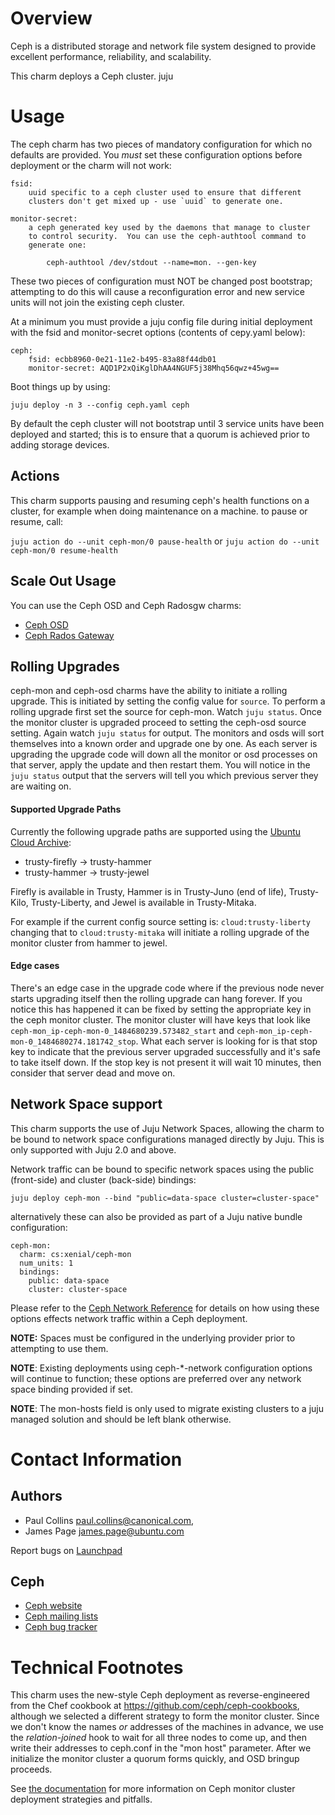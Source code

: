 # Overview

Ceph is a distributed storage and network file system designed to provide
excellent performance, reliability, and scalability.

This charm deploys a Ceph cluster.
juju

# Usage

The ceph charm has two pieces of mandatory configuration for which no defaults
are provided. You _must_ set these configuration options before deployment or the charm will not work:

    fsid:
        uuid specific to a ceph cluster used to ensure that different
        clusters don't get mixed up - use `uuid` to generate one.

    monitor-secret:
        a ceph generated key used by the daemons that manage to cluster
        to control security.  You can use the ceph-authtool command to
        generate one:

            ceph-authtool /dev/stdout --name=mon. --gen-key

These two pieces of configuration must NOT be changed post bootstrap; attempting
to do this will cause a reconfiguration error and new service units will not join
the existing ceph cluster.

At a minimum you must provide a juju config file during initial deployment
with the fsid and monitor-secret options (contents of cepy.yaml below):

    ceph:
        fsid: ecbb8960-0e21-11e2-b495-83a88f44db01
        monitor-secret: AQD1P2xQiKglDhAA4NGUF5j38Mhq56qwz+45wg==

Boot things up by using:

    juju deploy -n 3 --config ceph.yaml ceph

By default the ceph cluster will not bootstrap until 3 service units have been
deployed and started; this is to ensure that a quorum is achieved prior to adding
storage devices.

## Actions

This charm supports pausing and resuming ceph's health functions on a cluster, for example when doing maintenance on a machine. to pause or resume, call:

`juju action do --unit ceph-mon/0 pause-health` or `juju action do --unit ceph-mon/0 resume-health`

## Scale Out Usage

You can use the Ceph OSD and Ceph Radosgw charms:

- [Ceph OSD](https://jujucharms.com/ceph-osd)
- [Ceph Rados Gateway](https://jujucharms.com/ceph-radosgw)

## Rolling Upgrades

ceph-mon and ceph-osd charms have the ability to initiate a rolling upgrade.
This is initiated by setting the config value for `source`.  To perform a
rolling upgrade first set the source for ceph-mon.  Watch `juju status`.
Once the monitor cluster is upgraded proceed to setting the ceph-osd source
setting.  Again watch `juju status` for output.  The monitors and osds will
sort themselves into a known order and upgrade one by one.  As each server is
upgrading the upgrade code will down all the monitor or osd processes on that
server, apply the update and then restart them. You will notice in the
`juju status` output that the servers will tell you which previous server they
are waiting on.

#### Supported Upgrade Paths
Currently the following upgrade paths are supported using 
the [Ubuntu Cloud Archive](https://wiki.ubuntu.com/OpenStack/CloudArchive):
- trusty-firefly -> trusty-hammer
- trusty-hammer -> trusty-jewel

Firefly is available in Trusty, Hammer is in Trusty-Juno (end of life),
Trusty-Kilo, Trusty-Liberty, and Jewel is available in Trusty-Mitaka.

For example if the current config source setting is: `cloud:trusty-liberty`
changing that to `cloud:trusty-mitaka` will initiate a rolling upgrade of 
the monitor cluster from hammer to jewel.

#### Edge cases
There's an edge case in the upgrade code where if the previous node never
starts upgrading itself then the rolling upgrade can hang forever.  If you
notice this has happened it can be fixed by setting the appropriate key in the
ceph monitor cluster. The monitor cluster will have
keys that look like `ceph-mon_ip-ceph-mon-0_1484680239.573482_start` and
`ceph-mon_ip-ceph-mon-0_1484680274.181742_stop`. What each server is looking for
is that stop key to indicate that the previous server upgraded successfully and
it's safe to take itself down.  If the stop key is not present it will wait
10 minutes, then consider that server dead and move on.

## Network Space support

This charm supports the use of Juju Network Spaces, allowing the charm to be bound to network space configurations managed directly by Juju.  This is only supported with Juju 2.0 and above.

Network traffic can be bound to specific network spaces using the public (front-side) and cluster (back-side) bindings:

    juju deploy ceph-mon --bind "public=data-space cluster=cluster-space"

alternatively these can also be provided as part of a Juju native bundle configuration:

    ceph-mon:
      charm: cs:xenial/ceph-mon
      num_units: 1
      bindings:
        public: data-space
        cluster: cluster-space

Please refer to the [Ceph Network Reference](http://docs.ceph.com/docs/master/rados/configuration/network-config-ref) for details on how using these options effects network traffic within a Ceph deployment.

**NOTE:** Spaces must be configured in the underlying provider prior to attempting to use them.

**NOTE**: Existing deployments using ceph-*-network configuration options will continue to function; these options are preferred over any network space binding provided if set.

**NOTE**: The mon-hosts field is only used to migrate existing clusters to a juju managed solution and should be left blank otherwise.

# Contact Information

## Authors

- Paul Collins <paul.collins@canonical.com>,
- James Page <james.page@ubuntu.com>

Report bugs on [Launchpad](http://bugs.launchpad.net/charms/+source/ceph/+filebug)

## Ceph

- [Ceph website](http://ceph.com)
- [Ceph mailing lists](http://ceph.com/resources/mailing-list-irc/)
- [Ceph bug tracker](http://tracker.ceph.com/projects/ceph)

# Technical Footnotes

This charm uses the new-style Ceph deployment as reverse-engineered from the
Chef cookbook at https://github.com/ceph/ceph-cookbooks, although we selected
a different strategy to form the monitor cluster. Since we don't know the
names *or* addresses of the machines in advance, we use the _relation-joined_
hook to wait for all three nodes to come up, and then write their addresses
to ceph.conf in the "mon host" parameter. After we initialize the monitor
cluster a quorum forms quickly, and OSD bringup proceeds.

See [the documentation](http://ceph.com/docs/master/dev/mon-bootstrap/) for more information on Ceph monitor cluster deployment strategies and pitfalls.
